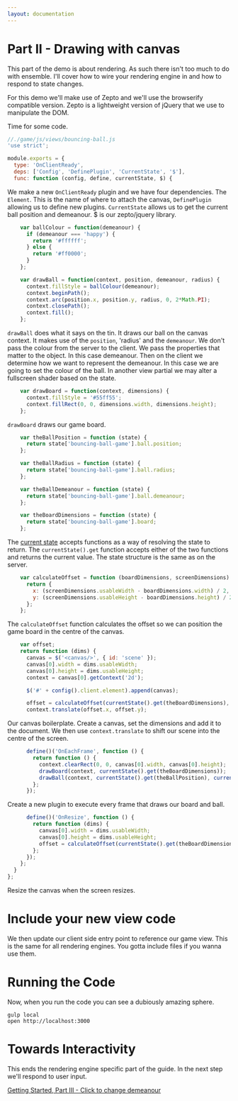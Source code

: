 ```yaml
---
layout: documentation
---
```


# Part II - Drawing with canvas

This part of the demo is about rendering. As such there isn't too much to do with ensemble. I'll cover how to wire your rendering engine in and how to respond to state changes.

For this demo we'll make use of Zepto and we'll use the browserify compatible version. Zepto is a lightweight version of jQuery that we use to manipulate the DOM.

Time for some code.

~~~javascript
//./game/js/views/bouncing-ball.js
'use strict';

module.exports = {
  type: 'OnClientReady',
  deps: ['Config', 'DefinePlugin', 'CurrentState', '$'],
  func: function (config, define, currentState, $) {
~~~

We make a new `OnClientReady` plugin and we have four dependencies. The `Element`. This is the name of where to attach the canvas, `DefinePlugin` allowing us to define new plugins. `CurrentState` allows us to get the current ball position and demeanour. $ is our zepto/jquery library.

~~~javascript
    var ballColour = function(demeanour) {
      if (demeanour === 'happy') {
        return '#ffffff';
      } else {
        return '#ff0000';
      }
    };

    var drawBall = function(context, position, demeanour, radius) {
      context.fillStyle = ballColour(demeanour);
      context.beginPath();
      context.arc(position.x, position.y, radius, 0, 2*Math.PI);
      context.closePath();
      context.fill();
    };
~~~

`drawBall` does what it says on the tin. It draws our ball on the canvas context. It makes use of the `position`, 'radius' and the `demeanour`. We don't pass the colour from the server to the client. We pass the properties that matter to the object. In this case demeanour. Then on the client we determine how we want to represent the demeanour. In this case we are going to set the colour of the ball. In another view partial we may alter a fullscreen shader based on the state.

~~~javascript
    var drawBoard = function(context, dimensions) {
      context.fillStyle = '#55ff55';
      context.fillRect(0, 0, dimensions.width, dimensions.height);
    };
~~~

`drawBoard` draws our game board.

~~~javascript
    var theBallPosition = function (state) {
      return state['bouncing-ball-game'].ball.position;
    };

    var theBallRadius = function (state) {
      return state['bouncing-ball-game'].ball.radius;
    };

    var theBallDemeanour = function (state) {
      return state['bouncing-ball-game'].ball.demeanour;
    };

    var theBoardDimensions = function (state) {
      return state['bouncing-ball-game'].board;
    };
~~~

The [current state](/docs/api/latest/CurrentState.html) accepts functions as a way of resolving the state to return. The `currentState().get` function accepts either of the two functions and returns the current value. The state structure is the same as on the server.

~~~javascript
    var calculateOffset = function (boardDimensions, screenDimensions) {
      return {
        x: (screenDimensions.usableWidth - boardDimensions.width) / 2,
        y: (screenDimensions.usableHeight - boardDimensions.height) / 2
      };
    };
~~~

The `calculateOffset` function calculates the offset so we can position the game board in the centre of the canvas.

~~~javascript
    var offset;
    return function (dims) {
      canvas = $('<canvas/>', { id: 'scene' });
      canvas[0].width = dims.usableWidth;
      canvas[0].height = dims.usableHeight;
      context = canvas[0].getContext('2d');

      $('#' + config().client.element).append(canvas);

      offset = calculateOffset(currentState().get(theBoardDimensions), dims);
      context.translate(offset.x, offset.y);
~~~

Our canvas boilerplate. Create a canvas, set the dimensions and add it to the document. We then use `context.translate` to shift our scene into the centre of the screen.

~~~javascript
      define()('OnEachFrame', function () {
        return function () {
          context.clearRect(0, 0, canvas[0].width, canvas[0].height);
          drawBoard(context, currentState().get(theBoardDimensions));
          drawBall(context, currentState().get(theBallPosition), currentState().get(theBallColour));
        };
      });
~~~

Create a new plugin to execute every frame that draws our board and ball.

~~~javascript
      define()('OnResize', function () {
        return function (dims) {
          canvas[0].width = dims.usableWidth;
          canvas[0].height = dims.usableHeight;
          offset = calculateOffset(currentState().get(theBoardDimensions), dims);
        };
      });
    };
  }
};
~~~

Resize the canvas when the screen resizes.

# Include your new view code
We then update our client side entry point to reference our game view. This is the same for all rendering engines. You gotta include files if you wanna use them.

# Running the Code
Now, when you run the code you can see a dubiously amazing sphere.

~~~shell
gulp local
open http://localhost:3000
~~~

# Towards Interactivity
This ends the rendering engine specific part of the guide. In the next step we'll respond to user input.

[Getting Started, Part III - Click to change demeanour](/docs/tutorials/getting-started-iii-click-to-change-demeanour.html)